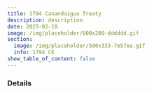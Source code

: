 ```yaml
---
title: 1794 Canandaigua Treaty
description: description
date: 2025-02-18
image: /img/placeholder/600x200-dddddd.gif
section:
  image: /img/placeholder/500x333-7e57ee.gif
  info: 1794 CE
show_table_of_content: false
---
```

### Details
